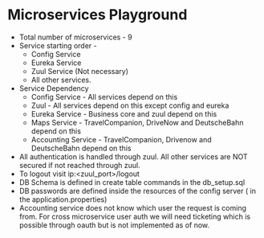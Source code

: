 # Microservices Playground

+ Total number of microservices - 9
+ Service starting order -
    * Config Service
    * Eureka Service
    * Zuul Service (Not necessary)
    * All other services.
+ Service Dependency
    * Config Service - All services depend on this
    * Zuul - All services depend on this except config and eureka
    * Eureka Service - Business core and zuul depend on this
    * Maps Service - TravelCompanion, DriveNow and DeutscheBahn depend on this
    * Accounting Service - TravelCompanion, Drivenow and DeutscheBahn depend on this
+ All authentication is handled through zuul. All other services are NOT secured if not reached through zuul.
+ To logout visit ip:<zuul_port>/logout
+ DB Schema is defined in create table commands in the db_setup.sql
+ DB passwords are defined inside the resources of the config server ( in the application.properties)
+ Accounting service does not know which user the request is coming from. For cross microservice user auth we will need ticketing which is possible through oauth but is not implemented as of now.
